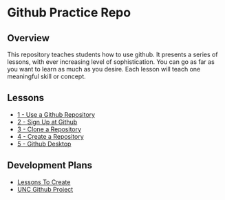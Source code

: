 # Github Practice Repo


## Overview

This repository teaches students how to use github. 
It presents a series of lessons, with ever increasing level of sophistication.
You can go as far as you want to learn as much as you desire.
Each lesson will teach one meaningful skill or concept.


## Lessons
* [1 - Use a Github Repository](lesson/01.md)
* [2 - Sign Up at Github](lesson/02.md)
* [3 - Clone a Repository](lesson/03.md)
* [4 - Create a Repository](lesson/04.md)
* [5 - Github Desktop](lesson/05.md)


## Development Plans
* [Lessons To Create](Lessons.md)
* [UNC Github Project](Project.md)

